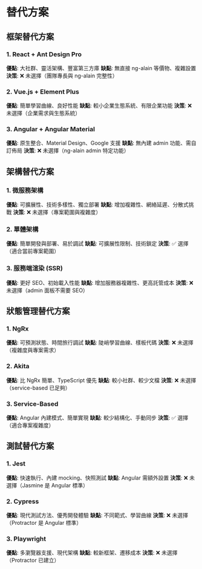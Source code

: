 # 替代方案

## 框架替代方案

### 1. React + Ant Design Pro
**優點**: 大社群、靈活架構、豐富第三方庫
**缺點**: 無直接 ng-alain 等價物、複雜設置
**決策**: ❌ 未選擇（團隊專長與 ng-alain 完整性）

### 2. Vue.js + Element Plus
**優點**: 簡單學習曲線、良好性能
**缺點**: 較小企業生態系統、有限企業功能
**決策**: ❌ 未選擇（企業需求與生態系統）

### 3. Angular + Angular Material
**優點**: 原生整合、Material Design、Google 支援
**缺點**: 無內建 admin 功能、需自訂佈局
**決策**: ❌ 未選擇（ng-alain admin 特定功能）

## 架構替代方案

### 1. 微服務架構
**優點**: 可擴展性、技術多樣性、獨立部署
**缺點**: 增加複雜性、網絡延遲、分散式挑戰
**決策**: ❌ 未選擇（專案範圍與複雜度）

### 2. 單體架構
**優點**: 簡單開發與部署、易於調試
**缺點**: 可擴展性限制、技術鎖定
**決策**: ✅ 選擇（適合當前專案範圍）

### 3. 服務端渲染 (SSR)
**優點**: 更好 SEO、初始載入性能
**缺點**: 增加服務器複雜性、更高託管成本
**決策**: ❌ 未選擇（admin 面板不需要 SEO）

## 狀態管理替代方案

### 1. NgRx
**優點**: 可預測狀態、時間旅行調試
**缺點**: 陡峭學習曲線、樣板代碼
**決策**: ❌ 未選擇（複雜度與專案需求）

### 2. Akita
**優點**: 比 NgRx 簡單、TypeScript 優先
**缺點**: 較小社群、較少文檔
**決策**: ❌ 未選擇（service-based 已足夠）

### 3. Service-Based
**優點**: Angular 內建模式、簡單實現
**缺點**: 較少結構化、手動同步
**決策**: ✅ 選擇（適合專案複雜度）

## 測試替代方案

### 1. Jest
**優點**: 快速執行、內建 mocking、快照測試
**缺點**: Angular 需額外設置
**決策**: ❌ 未選擇（Jasmine 是 Angular 標準）

### 2. Cypress
**優點**: 現代測試方法、優秀開發體驗
**缺點**: 不同範式、學習曲線
**決策**: ❌ 未選擇（Protractor 是 Angular 標準）

### 3. Playwright
**優點**: 多瀏覽器支援、現代架構
**缺點**: 較新框架、遷移成本
**決策**: ❌ 未選擇（Protractor 已建立）
